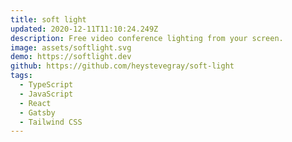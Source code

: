 ```yaml
---
title: soft light
updated: 2020-12-11T11:10:24.249Z
description: Free video conference lighting from your screen.
image: assets/softlight.svg
demo: https://softlight.dev
github: https://github.com/heystevegray/soft-light
tags:
  - TypeScript
  - JavaScript
  - React
  - Gatsby
  - Tailwind CSS
---
```

